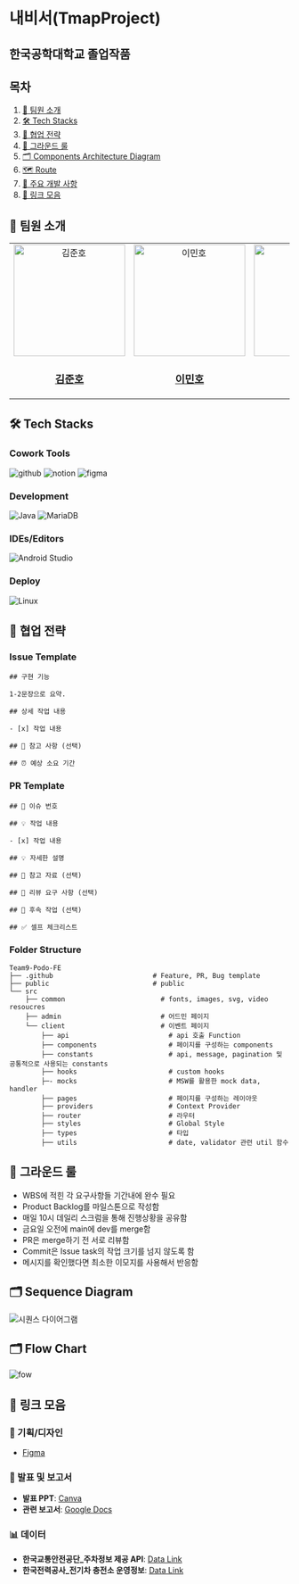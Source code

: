 # 내비서(TmapProject)
## 한국공학대학교 졸업작품

## 목차
1. [👥 팀원 소개](#-팀원-소개)
2. [🛠️ Tech Stacks](#-Tech-Stacks)
3. [🤝 협업 전략](#-협업-전략)
4. [📖 그라운드 룰](#-그라운드-룰)
5. [🗂️ Components Architecture Diagram](#%EF%B8%8F-components-architecture-diagram)
6. [🗺️ Route](#%EF%B8%8F-route)
7. [🚀 주요 개발 사항](#-주요-개발-사항)
8. [🔗 링크 모음](#-링크-모음)

## 👥 팀원 소개
<table >
  <tbody>
      <td align="center">
        <a href="https://github.com/kokohuhusave">
            <img src="https://avatars.githubusercontent.com/u/76507017?v=4" width="200px;" height="200px;" alt="김준호"/>
<h3><b>김준호</b></h3></a></td>
        <td align="center">
        <a href="https://github.com/MINLEE-HO">
            <img src="https://avatars.githubusercontent.com/u/134053429?v=4" width="200px;" height="200px;" alt="이민호"/>
<h3><b>이민호</b></h3></a></td>
        <td align="center">
        <a href="https://github.com/koyj115">
            <img src="https://avatars.githubusercontent.com/u/134224869?v=4" width="200px;" height="200px;" alt="고영진"/>
<h3><b>고영진</b></h3></a></td>
        <td align="center">
        <a href="https://github.com/kyunghs">
            <img src="https://avatars.githubusercontent.com/u/118793160?v=4" width="200px;" height="200px;" alt="경혁수"/>
<h3><b>경혁수</b></h3></a></td>
  </tbody>
</table>

## 🛠️ Tech Stacks

### Cowork Tools
![github](https://img.shields.io/badge/GitHub-100000?style=for-the-badge&logo=github&logoColor=white)
![notion](https://img.shields.io/badge/Notion-000000?style=for-the-badge&logo=notion&logoColor=white)
![figma](https://img.shields.io/badge/Figma-F24E1E?style=for-the-badge&logo=figma&logoColor=white)

### Development
![Java](https://img.shields.io/badge/Java-007396?style=flat&logo=OpenJDK&logoColor=white)
![MariaDB](https://img.shields.io/badge/MariaDB-003545?style=flat&logo=mariadb&logoColor=white)



### IDEs/Editors
![Android Studio](https://img.shields.io/badge/android%20studio-346ac1?style=for-the-badge&logo=android%20studio&logoColor=white)

### Deploy
![Linux](https://img.shields.io/badge/Linux-FCC624?style=for-the-badge&logo=linux&logoColor=black)


## 🤝 협업 전략
### Issue Template
```
## 구현 기능

1-2문장으로 요약.

## 상세 작업 내용

- [x] 작업 내용

## 🔆 참고 사항 (선택)

## ⏰ 예상 소요 기간
```

### PR Template
```
## 🎯 이슈 번호

## 💡 작업 내용

- [x] 작업 내용

## 💡 자세한 설명

## 📗 참고 자료 (선택)

## 📢 리뷰 요구 사항 (선택)

## 🚩 후속 작업 (선택)

## ✅ 셀프 체크리스트
```

### Folder Structure
```
Team9-Podo-FE
├── .github                         # Feature, PR, Bug template
├── public                          # public
└── src
    ├── common                        # fonts, images, svg, video resoucres 
    ├── admin                         # 어드민 페이지
    └── client                        # 이벤트 페이지
        ├── api                         # api 호출 Function
        ├── components                  # 페이지를 구성하는 components
        ├── constants                   # api, message, pagination 및 공통적으로 사용되는 constants
        ├── hooks                       # custom hooks        
        ├─- mocks                       # MSW를 활용한 mock data, handler                         
        ├── pages                       # 페이지를 구성하는 레이아웃
        ├── providers                   # Context Provider
        ├── router                      # 라우터           
        ├── styles                      # Global Style
        ├── types                       # 타입       
        ├── utils                       # date, validator 관련 util 함수
```



## 📖 그라운드 룰
* WBS에 적힌 각 요구사항들 기간내에 완수 필요
* Product Backlog를 마일스톤으로 작성함
* 매일 10시 데일리 스크럼을 통해 진행상황을 공유함
* 금요일 오전에 main에 dev를 merge함
* PR은 merge하기 전 서로 리뷰함
* Commit은 Issue task의 작업 크기를 넘지 않도록 함
* 메시지를 확인했다면 최소한 이모지를 사용해서 반응함

## 🗂️ Sequence Diagram
![시퀀스 다이어그램](https://github.com/user-attachments/assets/2fe12dc9-ffc9-4b59-82ff-702999658ae2)

## 🗂️ Flow Chart
![fow](https://github.com/user-attachments/assets/fe9f6bef-5ea5-4f0e-9f4f-fa9c32a08632)


## 🔗 링크 모음
### 🎨 기획/디자인
- [Figma](https://www.figma.com/design/tJnqWHKG1KCrNxWSPF2Kvg/Untitled?node-id=0-1&node-type=canvas&t=VmbrXZmhI6g2AOGG-0)


### 📄 발표 및 보고서
- **발표 PPT**: [Canva](https://www.canva.com/design/DAGC6RP3n74/A05HBoB3-GgFyGaFeOPc5Q/edit)
- **관련 보고서**: [Google Docs](https://docs.google.com/document/d/1lCj0wN8wIg69uIxeoBo5pBCReKXNStDrfcdTOACjSys/edit?tab=t.0)

### 📊 데이터
- **한국교통안전공단_주차정보 제공 API**: [Data Link](https://www.data.go.kr/tcs/dss/selectApiDataDetailView.do?publicDataPk=15099883)
- **한국전력공사_전기차 충전소 운영정보**: [Data Link](https://www.data.go.kr/tcs/dss/selectApiDataDetailView.do?publicDataPk=3068728)

  
